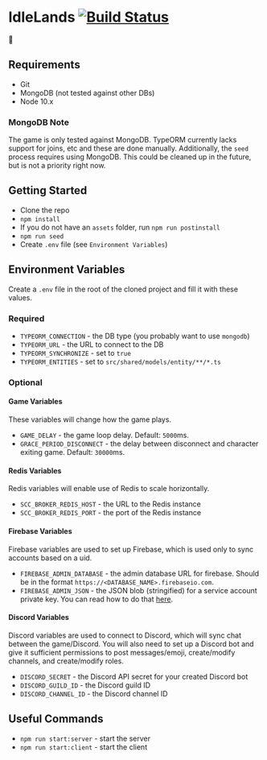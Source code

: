 # IdleLands [![Build Status](https://travis-ci.org/IdleLands/IdleLands.svg?branch=master)](https://travis-ci.org/IdleLands/IdleLands)

🎉

## Requirements

* Git
* MongoDB (not tested against other DBs)
* Node 10.x

### MongoDB Note

The game is only tested against MongoDB. TypeORM currently lacks support for joins, etc and these are done manually. Additionally, the `seed` process requires using MongoDB. This could be cleaned up in the future, but is not a priority right now.

## Getting Started

* Clone the repo
* `npm install`
* If you do not have an `assets` folder, run `npm run postinstall`
* `npm run seed`
* Create `.env` file (see `Environment Variables`)

## Environment Variables

Create a `.env` file in the root of the cloned project and fill it with these values.

### Required

* `TYPEORM_CONNECTION` - the DB type (you probably want to use `mongodb`)
* `TYPEORM_URL` - the URL to connect to the DB
* `TYPEORM_SYNCHRONIZE` - set to `true`
* `TYPEORM_ENTITIES` - set to `src/shared/models/entity/**/*.ts`

### Optional

#### Game Variables

These variables will change how the game plays.

* `GAME_DELAY` - the game loop delay. Default: `5000`ms.
* `GRACE_PERIOD_DISCONNECT` - the delay between disconnect and character exiting game. Default: `30000`ms.

#### Redis Variables

Redis variables will enable use of Redis to scale horizontally.

* `SCC_BROKER_REDIS_HOST` - the URL to the Redis instance
* `SCC_BROKER_REDIS_PORT` - the port of the Redis instance

#### Firebase Variables

Firebase variables are used to set up Firebase, which is used only to sync accounts based on a uid.

* `FIREBASE_ADMIN_DATABASE` - the admin database URL for firebase. Should be in the format `https://<DATABASE_NAME>.firebaseio.com`.
* `FIREBASE_ADMIN_JSON` - the JSON blob (stringified) for a service account private key. You can read how to do that [here](https://firebase.google.com/docs/admin/setup).

#### Discord Variables

Discord variables are used to connect to Discord, which will sync chat between the game/Discord. You will also need to set up a Discord bot and give it sufficient permissions to post messages/emoji, create/modify channels, and create/modify roles.

* `DISCORD_SECRET` - the Discord API secret for your created Discord bot
* `DISCORD_GUILD_ID` - the Discord guild ID
* `DISCORD_CHANNEL_ID` - the Discord channel ID

## Useful Commands

* `npm run start:server` - start the server
* `npm run start:client` - start the client